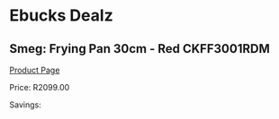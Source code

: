 
# Ebucks Dealz
## Smeg: Frying Pan 30cm - Red CKFF3001RDM
[Product Page](https://www.ebucks.com/web/shop/productSelected.do?prodId=1170691428&catId=1196428103)

Price: R2099.00

Savings: 


	